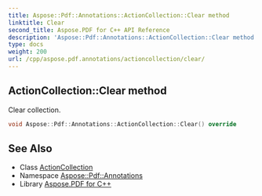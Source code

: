```yaml
---
title: Aspose::Pdf::Annotations::ActionCollection::Clear method
linktitle: Clear
second_title: Aspose.PDF for C++ API Reference
description: 'Aspose::Pdf::Annotations::ActionCollection::Clear method. Clear collection in C++.'
type: docs
weight: 200
url: /cpp/aspose.pdf.annotations/actioncollection/clear/
---
```

## ActionCollection::Clear method


Clear collection.

```cpp
void Aspose::Pdf::Annotations::ActionCollection::Clear() override
```

## See Also

* Class [ActionCollection](../)
* Namespace [Aspose::Pdf::Annotations](../../)
* Library [Aspose.PDF for C++](../../../)
